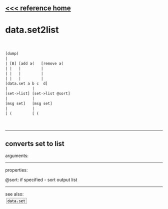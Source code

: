 [<<< reference home](ceammc_lib.md)
---

# data.set2list

```


[dump(
|
| [B] [add a(   [remove a(
| |   |         |
| |   |         |
| |   |         |
[data.set a b c  d]
|           |
[set->list] [set->list @sort]
|           |
[msg set]   [msg set]
|           |
[ (         [ (

            
```
---
converts set to list
---
arguments:


---
properties:

@sort: if specified - sort output list<br>

---
see also:<br>
[![data.set](img/object_data.set.png)](data.set.md)
